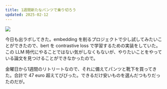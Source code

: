 ```yaml
---
title: 1週間新たなパンツで乗り切ろう
updated: 2025-02-12
---
```

![](https://i.imgur.com/E0qUo7c.jpeg)

今日も出ラボしてきた。embedding を削るプロジェクトで少し試してみたいことができたので、bert を contrastive loss で学習するための実装をしていた。この LLM 時代にやることではない気がしなくもないが、やりたいことをやっている論文を見つけることができなかったので。

金曜日から1週間のリトリートなので、それに備えてパンツと靴下を買ってきた。合計で 47 euro 超えてびびった。できるだけ安いものを選んだつもりだったのだが。